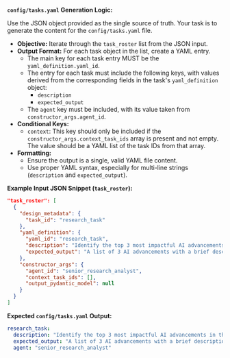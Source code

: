**`config/tasks.yaml` Generation Logic:**

Use the JSON object provided as the single source of truth. Your task is to generate the content for the `config/tasks.yaml` file.

*   **Objective:** Iterate through the `task_roster` list from the JSON input.
*   **Output Format:** For each task object in the list, create a YAML entry.
    *   The main key for each task entry MUST be the `yaml_definition.yaml_id`.
    *   The entry for each task must include the following keys, with values derived from the corresponding fields in the task's `yaml_definition` object:
        *   `description`
        *   `expected_output`
    *   The `agent` key must be included, with its value taken from `constructor_args.agent_id`.
*   **Conditional Keys:**
    *   `context`: This key should only be included if the `constructor_args.context_task_ids` array is present and not empty. The value should be a YAML list of the task IDs from that array.
*   **Formatting:**
    *   Ensure the output is a single, valid YAML file content.
    *   Use proper YAML syntax, especially for multi-line strings (`description` and `expected_output`).

**Example Input JSON Snippet (`task_roster`):**

```json
"task_roster": [
  {
    "design_metadata": {
      "task_id": "research_task"
    },
    "yaml_definition": {
      "yaml_id": "research_task",
      "description": "Identify the top 3 most impactful AI advancements in the last month.",
      "expected_output": "A list of 3 AI advancements with a brief description of each."
    },
    "constructor_args": {
      "agent_id": "senior_research_analyst",
      "context_task_ids": [],
      "output_pydantic_model": null
    }
  }
]
```

**Expected `config/tasks.yaml` Output:**

```yaml
research_task:
  description: "Identify the top 3 most impactful AI advancements in the last month."
  expected_output: "A list of 3 AI advancements with a brief description of each."
  agent: "senior_research_analyst"
```